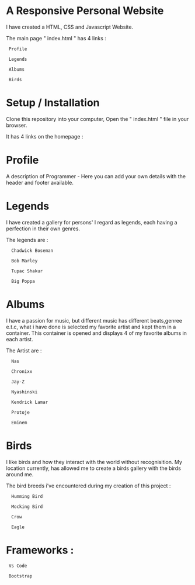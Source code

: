 # A Responsive Personal Website

I have created a HTML, CSS and Javascript Website.

The main page " index.html " has 4 links :

     Profile
     
     Legends
     
     Albums
     
     Birds
     

# Setup / Installation 

Clone this repository into your computer,
Open the " index.html " file in your browser.

It has 4 links on the homepage :

  # Profile
   
A description of Programmer - Here you can add your own details with the header and footer available.

  # Legends
  
I have created a gallery for persons' I regard as legends, 
each having a perfection in their own genres.
  
  The legends are :

      Chadwick Boseman

      Bob Marley
 
      Tupac Shakur

      Big Poppa

  # Albums
  
I have a passion for music, but different music has different beats,genree e.t.c, what i have done is selected my favorite artist and kept them in a container.
This container is opened and displays 4 of my favorite albums in each artist.
  
The Artist are :

      Nas

      Chronixx

      Jay-Z

      Nyashinski

      Kendrick Lamar

      Protoje

      Eminem

  # Birds
  
I like birds and how they interact with the world without recognisition.
My location currently, has allowed me to create a birds gallery with the birds around me.
  
The bird breeds i've encountered during my creation of this project :

      Humming Bird

      Mocking Bird

      Crow

      Eagle

# Frameworks :


     Vs Code

     Bootstrap

